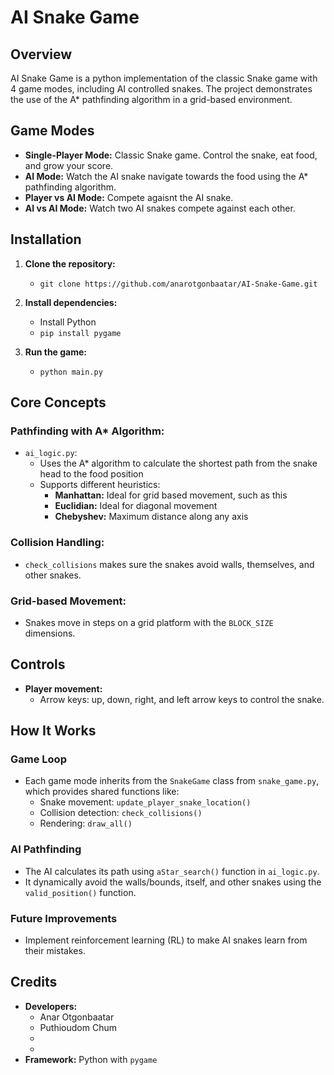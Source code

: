 # AI Snake Game

## Overview

AI Snake Game is a python implementation of the classic Snake game with 4 game modes, including AI controlled snakes. The project demonstrates the use of the A\* pathfinding algorithm in a grid-based environment.

## Game Modes

- **Single-Player Mode:** Classic Snake game. Control the snake, eat food, and grow your score.
- **AI Mode:** Watch the AI snake navigate towards the food using the A\* pathfinding algorithm.
- **Player vs AI Mode:** Compete agaisnt the AI snake.
- **AI vs AI Mode:** Watch two AI snakes compete against each other.

## Installation

1. **Clone the repository:**

   - `git clone https://github.com/anarotgonbaatar/AI-Snake-Game.git`

2. **Install dependencies:**

   - Install Python
   - `pip install pygame`

3. **Run the game:**

   - `python main.py`

## Core Concepts

### Pathfinding with A\* Algorithm:

- `ai_logic.py`:
  - Uses the A\* algorithm to calculate the shortest path from the snake head to the food position
  - Supports different heuristics:
    - **Manhattan:** Ideal for grid based movement, such as this
    - **Euclidian:** Ideal for diagonal movement
    - **Chebyshev:** Maximum distance along any axis

### Collision Handling:

- `check_collisions` makes sure the snakes avoid walls, themselves, and other snakes.

### Grid-based Movement:

- Snakes move in steps on a grid platform with the `BLOCK_SIZE` dimensions.

## Controls

- **Player movement:**
  - Arrow keys: up, down, right, and left arrow keys to control the snake.

## How It Works

### Game Loop

- Each game mode inherits from the `SnakeGame` class from `snake_game.py`, which provides shared functions like:
  - Snake movement: `update_player_snake_location()`
  - Collision detection: `check_collisions()`
  - Rendering: `draw_all()`

### AI Pathfinding

- The AI calculates its path using `aStar_search()` function in `ai_logic.py`.
- It dynamically avoid the walls/bounds, itself, and other snakes using the `valid_position()` function.

### Future Improvements

- Implement reinforcement learning (RL) to make AI snakes learn from their mistakes.

## Credits

- **Developers:**
  - Anar Otgonbaatar
  - Puthioudom Chum
  -
  -
- **Framework:** Python with `pygame`
